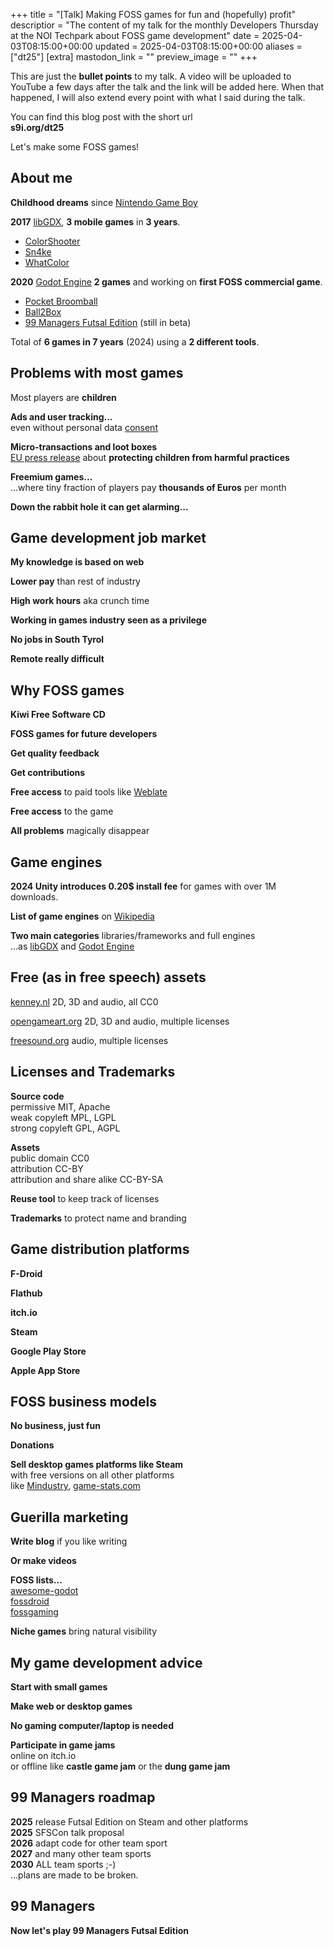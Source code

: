 +++
title = "[Talk] Making FOSS games for fun and (hopefully) profit"
descriptior = "The content of my talk for the monthly Developers Thursday at the NOI Techpark about FOSS game development"
date = 2025-04-03T08:15:00+00:00
updated = 2025-04-03T08:15:00+00:00
aliases = ["dt25"]
[extra]
mastodon_link = ""
preview_image = ""
+++

This are just the **bullet points** to my talk.
A video will be uploaded to YouTube a few days after the talk and the link will be added here.
When that happened, I will also extend every point with what I said during the talk.

You can find this blog post with the short url  
**s9i.org/dt25**


Let's make some FOSS games!

## About me
**Childhood dreams** since [Nintendo Game Boy](https://en.wikipedia.org/wiki/Game_Boy)

**2017** [libGDX](https://libgdx.com/), **3 mobile games** in **3 years**.  
- [ColorShooter](@/games/color-shooter/index.md)
- [Sn4ke](@/games/sn4ke/index.md)
- [WhatColor](@/games/whatcolor/index.md)

**2020** [Godot Engine](https://godotengine.org/) **2 games** and working on **first FOSS commercial game**.  
- [Pocket Broomball](@/games/pocket-broomball/index.md)
- [Ball2Box](@/games/ball2box/index.md)
- [99 Managers Futsal Edition](@/games/99managers-futsal-edition/index.md) (still in beta)

Total of **6 games in 7 years** (2024) using a **2 different tools**.

## Problems with most games
Most players are **children**

**Ads and user tracking...**  
even without personal data [consent](https://timsh.org/tracking-myself-down-through-in-app-ads/)

**Micro-transactions and loot boxes**  
[EU press release](https://ec.europa.eu/commission/presscorner/detail/en/ip_25_831)
about **protecting children from harmful practices**

**Freemium games...**  
...where tiny fraction of players pay **thousands of Euros** per month

**Down the rabbit hole it can get alarming...**

## Game development job market
**My knowledge is based on web**

**Lower pay** than rest of industry

**High work hours** aka crunch time

**Working in games industry seen as a privilege**

**No jobs in South Tyrol**

**Remote really difficult**

## Why FOSS games
**Kiwi Free Software CD**

**FOSS games for future developers**

**Get quality feedback**

**Get contributions**

**Free access** to paid tools like [Weblate](https://hosted.weblate.org/projects/99-managers-futsal-edition/game/)

**Free access** to the game

**All problems** magically disappear

## Game engines
**2024 Unity introduces 0.20$ install fee** for games with over 1M downloads.

**List of game engines** on [Wikipedia](https://en.wikipedia.org/wiki/List_of_game_engines)

**Two main categories** libraries/frameworks and full engines  
...as [libGDX](https://libgdx.com/) and [Godot Engine](https://godotengine.org/)

## Free (as in free speech) assets
[kenney.nl](https://kenney.nl/) 2D, 3D and audio, all CC0

[opengameart.org](https://opengameart.org/) 2D, 3D and audio, multiple licenses

[freesound.org](https://freesound.org/) audio, multiple licenses

## Licenses and Trademarks
**Source code**  
permissive MIT, Apache  
weak copyleft MPL, LGPL  
strong copyleft GPL, AGPL

**Assets**  
public domain CC0  
attribution CC-BY  
attribution and share alike CC-BY-SA  

**Reuse tool** to keep track of licenses

**Trademarks** to protect name and branding

## Game distribution platforms
**F-Droid**

**Flathub**

**itch.io**

**Steam**

**Google Play Store**

**Apple App Store**

## FOSS business models
**No business, just fun**

**Donations**

**Sell desktop games platforms like Steam**  
with free versions on all other platforms  
like [Mindustry](https://mindustrygame.github.io/), [game-stats.com](https://games-stats.com/steam/game/mindustry/)

## Guerilla marketing
**Write blog** if you like writing

**Or make videos**

**FOSS lists...**  
[awesome-godot](https://github.com/godotengine/awesome-godot)  
[fossdroid](https://fossdroid.com/a/ball2box.html)  
[fossgaming](https://fossgaming.codeberg.page/games/pocket-broomball/)

**Niche games** bring natural visibility

## My game development advice
**Start with small games**

**Make web or desktop games**

**No gaming computer/laptop is needed**

**Participate in game jams**  
online on itch.io  
or offline like **castle game jam** or the **dung game jam**

## 99 Managers roadmap
**2025** release Futsal Edition on Steam and other platforms  
**2025** SFSCon talk proposal  
**2026** adapt code for other team sport  
**2027** and many other team sports  
**2030** ALL team sports ;-)  
...plans are made to be broken.

## 99 Managers
**Now let's play 99 Managers Futsal Edition**
